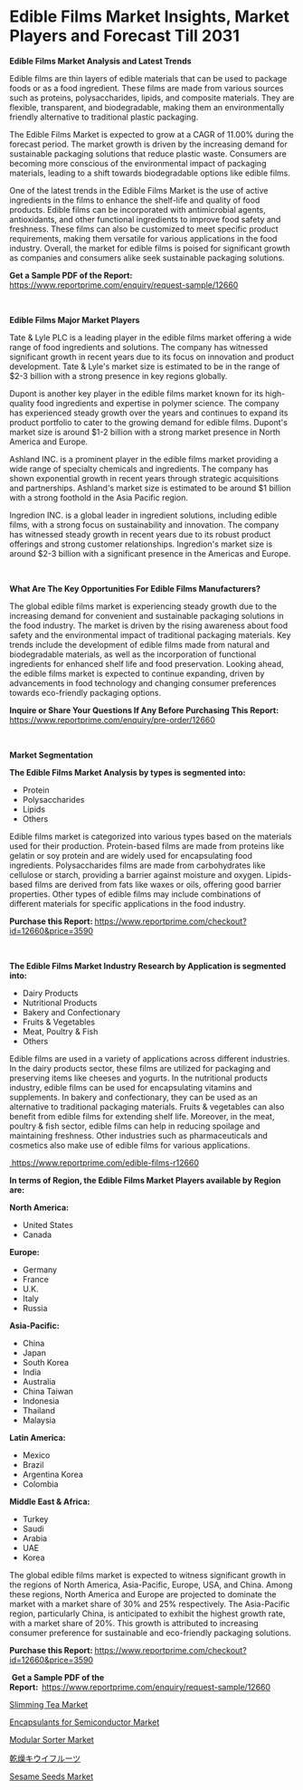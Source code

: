 <p><h1>Edible Films Market Insights, Market Players and Forecast Till 2031</h1></p><p><strong>Edible Films Market Analysis and Latest Trends</strong></p>
<p><p>Edible films are thin layers of edible materials that can be used to package foods or as a food ingredient. These films are made from various sources such as proteins, polysaccharides, lipids, and composite materials. They are flexible, transparent, and biodegradable, making them an environmentally friendly alternative to traditional plastic packaging.</p><p>The Edible Films Market is expected to grow at a CAGR of 11.00% during the forecast period. The market growth is driven by the increasing demand for sustainable packaging solutions that reduce plastic waste. Consumers are becoming more conscious of the environmental impact of packaging materials, leading to a shift towards biodegradable options like edible films.</p><p>One of the latest trends in the Edible Films Market is the use of active ingredients in the films to enhance the shelf-life and quality of food products. Edible films can be incorporated with antimicrobial agents, antioxidants, and other functional ingredients to improve food safety and freshness. These films can also be customized to meet specific product requirements, making them versatile for various applications in the food industry. Overall, the market for edible films is poised for significant growth as companies and consumers alike seek sustainable packaging solutions.</p></p>
<p><strong>Get a Sample PDF of the Report:&nbsp;</strong> <a href="https://www.reportprime.com/enquiry/request-sample/12660">https://www.reportprime.com/enquiry/request-sample/12660</a></p>
<p>&nbsp;</p>
<p><strong>Edible Films Major Market Players</strong></p>
<p><p>Tate & Lyle PLC is a leading player in the edible films market offering a wide range of food ingredients and solutions. The company has witnessed significant growth in recent years due to its focus on innovation and product development. Tate & Lyle's market size is estimated to be in the range of $2-3 billion with a strong presence in key regions globally.</p><p>Dupont is another key player in the edible films market known for its high-quality food ingredients and expertise in polymer science. The company has experienced steady growth over the years and continues to expand its product portfolio to cater to the growing demand for edible films. Dupont's market size is around $1-2 billion with a strong market presence in North America and Europe.</p><p>Ashland INC. is a prominent player in the edible films market providing a wide range of specialty chemicals and ingredients. The company has shown exponential growth in recent years through strategic acquisitions and partnerships. Ashland's market size is estimated to be around $1 billion with a strong foothold in the Asia Pacific region.</p><p>Ingredion INC. is a global leader in ingredient solutions, including edible films, with a strong focus on sustainability and innovation. The company has witnessed steady growth in recent years due to its robust product offerings and strong customer relationships. Ingredion's market size is around $2-3 billion with a significant presence in the Americas and Europe.</p></p>
<p>&nbsp;</p>
<p><strong>What Are The Key Opportunities For Edible Films Manufacturers?</strong></p>
<p><p>The global edible films market is experiencing steady growth due to the increasing demand for convenient and sustainable packaging solutions in the food industry. The market is driven by the rising awareness about food safety and the environmental impact of traditional packaging materials. Key trends include the development of edible films made from natural and biodegradable materials, as well as the incorporation of functional ingredients for enhanced shelf life and food preservation. Looking ahead, the edible films market is expected to continue expanding, driven by advancements in food technology and changing consumer preferences towards eco-friendly packaging options.</p></p>
<p><strong>Inquire or Share Your Questions If Any Before Purchasing This Report:</strong> <a href="https://www.reportprime.com/enquiry/pre-order/12660">https://www.reportprime.com/enquiry/pre-order/12660</a></p>
<p>&nbsp;</p>
<p><strong>Market Segmentation</strong></p>
<p><strong>The Edible Films Market Analysis by types is segmented into:</strong></p>
<p><ul><li>Protein</li><li>Polysaccharides</li><li>Lipids</li><li>Others</li></ul></p>
<p><p>Edible films market is categorized into various types based on the materials used for their production. Protein-based films are made from proteins like gelatin or soy protein and are widely used for encapsulating food ingredients. Polysaccharides films are made from carbohydrates like cellulose or starch, providing a barrier against moisture and oxygen. Lipids-based films are derived from fats like waxes or oils, offering good barrier properties. Other types of edible films may include combinations of different materials for specific applications in the food industry.</p></p>
<p><strong>Purchase this Report:&nbsp;</strong><a href="https://www.reportprime.com/checkout?id=12660&price=3590">https://www.reportprime.com/checkout?id=12660&price=3590</a></p>
<p>&nbsp;</p>
<p><strong>The Edible Films Market Industry Research by Application is segmented into:</strong></p>
<p><ul><li>Dairy Products</li><li>Nutritional Products</li><li>Bakery and Confectionary</li><li>Fruits & Vegetables</li><li>Meat, Poultry & Fish</li><li>Others</li></ul></p>
<p><p>Edible films are used in a variety of applications across different industries. In the dairy products sector, these films are utilized for packaging and preserving items like cheeses and yogurts. In the nutritional products industry, edible films can be used for encapsulating vitamins and supplements. In bakery and confectionary, they can be used as an alternative to traditional packaging materials. Fruits & vegetables can also benefit from edible films for extending shelf life. Moreover, in the meat, poultry & fish sector, edible films can help in reducing spoilage and maintaining freshness. Other industries such as pharmaceuticals and cosmetics also make use of edible films for various applications.</p></p>
<p><a href="https://www.reportprime.com/edible-films-r12660">&nbsp;https://www.reportprime.com/edible-films-r12660</a></p>
<p><strong>In terms of Region, the Edible Films Market Players available by Region are:</strong></p>
<p>
    <p> <strong> North America: </strong>
        <ul>
            <li>United States</li>
            <li>Canada</li>
        </ul>
        </p> 
    <p> <strong> Europe: </strong>
        <ul>
            <li>Germany</li>
            <li>France</li>
            <li>U.K.</li>
            <li>Italy</li>
            <li>Russia</li>
        </ul>
        </p> 
    <p> <strong> Asia-Pacific: </strong>
        <ul>
            <li>China</li>
            <li>Japan</li>
            <li>South Korea</li>
            <li>India</li>
            <li>Australia</li>
            <li>China Taiwan</li>
            <li>Indonesia</li>
            <li>Thailand</li>
            <li>Malaysia</li>
        </ul>
        </p> 
    <p> <strong> Latin America: </strong>
        <ul>
            <li>Mexico</li>
            <li>Brazil</li>
            <li>Argentina Korea</li>
            <li>Colombia</li>
        </ul>
        </p> 
    <p> <strong> Middle East & Africa: </strong>
        <ul>
            <li>Turkey</li>
            <li>Saudi</li>
            <li>Arabia</li>
            <li>UAE</li>
            <li>Korea</li>
        </ul>
    </p>
    </p>
<p><p>The global edible films market is expected to witness significant growth in the regions of North America, Asia-Pacific, Europe, USA, and China. Among these regions, North America and Europe are projected to dominate the market with a market share of 30% and 25% respectively. The Asia-Pacific region, particularly China, is anticipated to exhibit the highest growth rate, with a market share of 20%. This growth is attributed to increasing consumer preference for sustainable and eco-friendly packaging solutions.</p></p>
<p><strong>Purchase this Report: </strong><a href="https://www.reportprime.com/checkout?id=12660&price=3590">https://www.reportprime.com/checkout?id=12660&price=3590</a></p>
<p>&nbsp;<strong>Get a Sample PDF of the Report:&nbsp;&nbsp;</strong><a href="https://www.reportprime.com/enquiry/request-sample/12660">https://www.reportprime.com/enquiry/request-sample/12660</a></p>
<p><strong></strong></p>
<p><p><a href="https://github.com/DeonteStanton2023/Market-Research-Report-List-1/blob/main/slimming-tea-market.md">Slimming Tea Market</a></p><p><a href="https://www.linkedin.com/pulse/encapsulants-semiconductor-market-analysis-its-cagr-cpkfc">Encapsulants for Semiconductor Market</a></p><p><a href="https://www.linkedin.com/pulse/modular-sorter-market-size-reveals-best-marketing-channels-9pg3c">Modular Sorter Market</a></p><p><a href="https://github.com/mm14022023/Market-Research-Report-List-1/blob/main/737524974651.md">乾燥キウイフルーツ</a></p><p><a href="https://github.com/Glendatilghmankmgz0rbhwpy/Market-Research-Report-List-2/blob/main/sesame-seeds-market.md">Sesame Seeds Market</a></p></p>